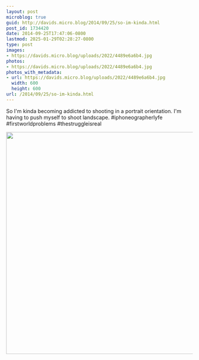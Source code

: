 ```yaml
---
layout: post
microblog: true
guid: http://davids.micro.blog/2014/09/25/so-im-kinda.html
post_id: 1734420
date: 2014-09-25T17:47:06-0800
lastmod: 2025-01-29T02:28:27-0800
type: post
images:
- https://davids.micro.blog/uploads/2022/4489e6a6b4.jpg
photos:
- https://davids.micro.blog/uploads/2022/4489e6a6b4.jpg
photos_with_metadata:
- url: https://davids.micro.blog/uploads/2022/4489e6a6b4.jpg
  width: 600
  height: 600
url: /2014/09/25/so-im-kinda.html
---
```

So I'm kinda becoming addicted to shooting in a portrait orientation. I'm having to push myself to shoot landscape. #iphoneographerlyfe #firstworldproblems #thestruggleisreal

<img src="/uploads/2022/4489e6a6b4.jpg" width="600" height="600" alt="">
